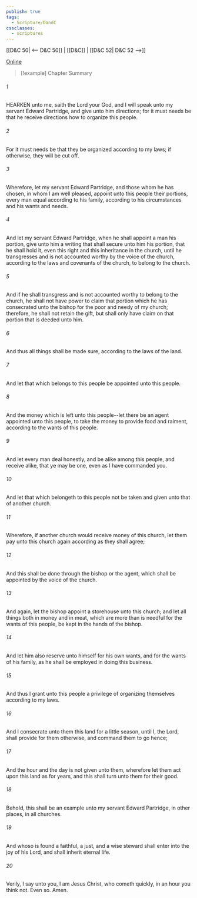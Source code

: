 ```yaml
---
publish: true
tags:
  - Scripture/DandC
cssclasses:
  - scriptures
---
```

[[D&C 50| <-- D&C 50]] | [[D&C]] | [[D&C 52| D&C 52 -->]]

[Online](https://churchofjesuschrist.org/study/scriptures/dc-testament/dc/51?lang=eng)

>[!example] Chapter Summary
>
###### 1
HEARKEN unto me, saith the Lord your God, and I will speak unto my servant Edward Partridge, and give unto him directions; for it must needs be that he receive directions how to organize this people.
###### 2
For it must needs be that they be organized according to my laws; if otherwise, they will be cut off.
###### 3
Wherefore, let my servant Edward Partridge, and those whom he has chosen, in whom I am well pleased, appoint unto this people their portions, every man equal according to his family, according to his circumstances and his wants and needs.
###### 4
And let my servant Edward Partridge, when he shall appoint a man his portion, give unto him a writing that shall secure unto him his portion, that he shall hold it, even this right and this inheritance in the church, until he transgresses and is not accounted worthy by the voice of the church, according to the laws and covenants of the church, to belong to the church.
###### 5
And if he shall transgress and is not accounted worthy to belong to the church, he shall not have power to claim that portion which he has consecrated unto the bishop for the poor and needy of my church; therefore, he shall not retain the gift, but shall only have claim on that portion that is deeded unto him.
###### 6
And thus all things shall be made sure, according to the laws of the land.
###### 7
And let that which belongs to this people be appointed unto this people.
###### 8
And the money which is left unto this people--let there be an agent appointed unto this people, to take the money to provide food and raiment, according to the wants of this people.
###### 9
And let every man deal honestly, and be alike among this people, and receive alike, that ye may be one, even as I have commanded you.
###### 10
And let that which belongeth to this people not be taken and given unto that of another church.
###### 11
Wherefore, if another church would receive money of this church, let them pay unto this church again according as they shall agree;
###### 12
And this shall be done through the bishop or the agent, which shall be appointed by the voice of the church.
###### 13
And again, let the bishop appoint a storehouse unto this church; and let all things both in money and in meat, which are more than is needful for the wants of this people, be kept in the hands of the bishop.
###### 14
And let him also reserve unto himself for his own wants, and for the wants of his family, as he shall be employed in doing this business.
###### 15
And thus I grant unto this people a privilege of organizing themselves according to my laws.
###### 16
And I consecrate unto them this land for a little season, until I, the Lord, shall provide for them otherwise, and command them to go hence;
###### 17
And the hour and the day is not given unto them, wherefore let them act upon this land as for years, and this shall turn unto them for their good.
###### 18
Behold, this shall be an example unto my servant Edward Partridge, in other places, in all churches.
###### 19
And whoso is found a faithful, a just, and a wise steward shall enter into the joy of his Lord, and shall inherit eternal life.
###### 20
Verily, I say unto you, I am Jesus Christ, who cometh quickly, in an hour you think not. Even so. Amen.




